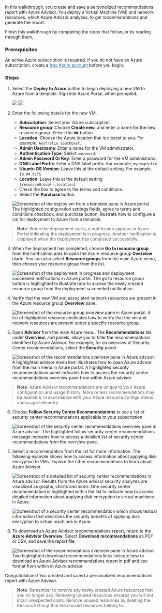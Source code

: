 In this walkthrough, you create and save a personalized recommendations report with Azure Advisor. You deploy a Virtual Machine (VM) and network resources, which Azure Advisor analyzes, to get recommendations and generate the report.

Finish this walkthrough by completing the steps that follow, or by reading through them.

### Prerequisites

An active Azure subscription is required. If you do not have an Azure subscription, create a <a href="https://azure.microsoft.com/free/" target="_blank"><span style="color: #0066cc;">free Azure account</span></a> before you begin.

### Steps

1. Select the **Deploy to Azure** button to begin deploying a new VM to Azure from a template. Sign into Azure Portal, when prompted.

	<a href="https://portal.azure.com/#create/Microsoft.Template/uri/https%3A%2F%2Fraw.githubusercontent.com%2FAzure%2Fazure-quickstart-templates%2Fmaster%2F101-vm-simple-linux%2Fazuredeploy.json" target="_blank"><img src="http://azuredeploy.net/deploybutton.png"/></a>
	<a href="http://armviz.io/#/?load=https://portal.azure.com/#create/Microsoft.Template/uri/https%3A%2F%2Fraw.githubusercontent.com%2FAzure%2Fazure-quickstart-templates%2Fmaster%2F101-vm-simple-linux%2Fazuredeploy.json" target="_blank"><img src="http://armviz.io/visualizebutton.png"/></a>

2. Enter the following details for the new VM.

	- **Subscription**: Select your Azure subscription.
	- **Resource group**: Choose **Create new**, and enter a name for the new resource group. Select the **ok** button.
	- **Location**: Choose the Azure location that is closest to you. For example, `Australia SouthEast`.
	- **Admin Username**: Enter a name for the VM administrator.
	- **Authentication Type**: Select `password`.
	- **Admin Password Or Key**: Enter a password for the VM administrator.
	- **DNS Label Prefix**: Enter a DNS label prefix. For example, `mydnsprefix`
	- **Ubuntu OS Version**: Leave this at the default setting. For example, `16.04.0LTS`
	- **Location**: Leave this at the default setting `[resourceGroup().location]`
	- Check the box to agree to the terms and conditions.
	- Select the **Purchase** button.

	<p style="text-align:left;"><img src="../Linked_Image_Files/m02-l05-advisor-02-createvm.png" alt="Screenshot of the deploy vm from a template pane in Azure portal. The highlighted configuration settings fields, agree to terms and conditions checkbox, and purchase button, illustrate how to configure a vm for deployment to Azure from a template."></p>

> **Note**: When the deployment starts, a notification appears in Azure Portal indicating the deployment is in progress. Another notification is displayed when the deployment has completed successfully.

3. When the deployment has completed, choose **Go to resource group** from the notification area to open the Azure resource group **Overview** blade. You can also select **Resource groups** from the main Azure menu, then choose your resource group from the list.

	<p style="text-align:left;"><img src="../Linked_Image_Files/m02-l05-advisor-03-notifications.png" alt="Screenshot of the deployment in progress and deployment succeeded notifications in Azure portal. The go to resource group button is highlighted to illustrate how to access the newly created resource group from the deployment succeeded notification."></p>

4. Verify that the new VM and associated network resources are present in the Azure resource group **Overview** pane.

	<p style="text-align:left;"><img src="../Linked_Image_Files/m02-l05-advisor-04-verify-resources.png" alt="Screenshot of the resource group overview pane in Azure portal. A list of highlighted resources indicates how to verify that the vm and network resources are present under a specific resource group."></p>

5. Open **Advisor** from the main Azure menu. The **Recommendations** tile under **Overview**, and panels, allow you to filter the recommendations identified by Azure Advisor. For example, for an overview of Security Center recommendations, select the **Security** panel.

	<p style="text-align:left;"><img src="../Linked_Image_Files/m02-l05-advisor-05-run-advisor.png" alt="Screenshot of the recommendations overview pane in Azure advisor. A highlighted advisor menu item illustrates how to open Azure advisor from the main menu in Azure portal. A highlighted security recommendations panel indicates how to access the security center recommendations overview pane from within Azure advisor."></p>

> **Note**: Azure Advisor recommendations are unique to your Azure configuration and usage history. More or less recommendations may be available, in accordance with your Azure resource configurations and usage telemetry.

6. Choose **Follow Security Center Recommendations** to see a list of security center recommendations applicable to your subscription.

	<p style="text-align:left;"><img src="../Linked_Image_Files/m02-l05-advisor-06-follow-recommendations.png" alt="Screenshot of the security center recommendations overview pane in Azure advisor. The highlighted follow security center recommendations message indicates how to access a detailed list of security center recommendations from the overview pane."></p>

7. Select a recommendation from the list for more information. The following example shows how to access information about applying disk encryption to VMs. Explore the other recommendations to learn about Azure Advisor.

	<p style="text-align:left;"><img src="../Linked_Image_Files/m02-l05-advisor-07a-disk-encryption.png" alt="Screenshot of a detailed list of security center recommendations in Azure advisor. Results from the Azure advisor security analyzes are visualized as graphs, charts and icons. One security center recommendation is highlighted within the list to indicate how to access detailed information about applying disk encryption to virtual machines in Azure."></p>

	<p style="text-align:left;"><img src="../Linked_Image_Files/m02-l05-advisor-07b-disk-encryption-info.png" alt="Screenshot of a security center recommendation which shows textual information that describes the security benefits of applying disk encryption to virtual machines in Azure."></p>

8. To download an Azure Advisor recommendations report, return to the **Azure Advisor Overview**. Select **Download recommendations** as PDF or CSV, and save the report file.

	<p style="text-align:left;"><img src="../Linked_Image_Files/m02-l05-advisor-08-save-report.png" alt="Screenshot of the recommendations overview pane in Azure advisor. Two highlighted download recommendations links indicate how to download an Azure Advisor recommendations report in pdf and csv format from within in Azure advisor."></p>

Congratulations! You created and saved a personalized recommendations report with Azure Advisor.

> **Note**: Remember to remove any newly created Azure resources that you no longer use. Removing unused resources ensures you will not incur unexpected costs. Remove unused resources by deleting the Resource Group that the unused resources belong to.
